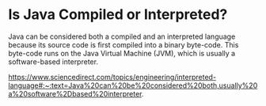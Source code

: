  # Is Java Compiled or Interpreted? #

Java can be considered both a compiled and an interpreted language because its source code is first compiled into a binary byte-code. This byte-code runs on the Java Virtual Machine (JVM), which is usually a software-based interpreter.

https://www.sciencedirect.com/topics/engineering/interpreted-language#:~:text=Java%20can%20be%20considered%20both,usually%20a%20software%2Dbased%20interpreter.
